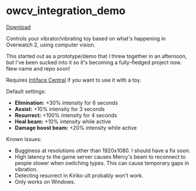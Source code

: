 # owcv_integration_demo
[Download](https://github.com/cryo-es/owcv_integration_demo/releases)

Controls your vibrator/vibrating toy based on what's happening in Overwatch 2, using computer vision.

This started out as a prototype/demo that I threw together in an afternoon, but I've been sucked into it so it's becoming a fully-fledged project now. New name and repo soon!

Requires [Intiface Central](https://intiface.com/central/)  if you want to use it with a toy.

Default settings:
- **Elimination:** +30% intensity for 6 seconds
- **Assist:** +10% intensity for 3 seconds
- **Resurrect:** +100% intensity for 4 seconds
- **Heal beam:** +10% intensity while active
- **Damage boost beam:** +20% intensity while active

Known Issues:
- Bugginess at resolutions other than 1920x1080. I should have a fix soon.
- High latency to the game server causes Mercy's beam to reconnect to people slower when switching types. This can cause temporary gaps in vibration.
- Detecting resurrect in Kiriko ult probably won't work.
- Only works on Windows.
